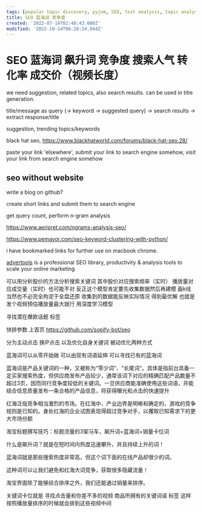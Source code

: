 ```yaml
---
tags: [popular topic discovery, pyjom, SEO, text analysis, topic analysis, trend analysis]
title: SEO 蓝海词 竞争度
created: '2022-07-14T02:40:43.000Z'
modified: '2022-10-14T06:28:24.944Z'
---
```


# SEO 蓝海词 飙升词 竞争度 搜索人气 转化率 成交价（视频长度）

we need suggestion, related topics, also search results.
can be used in title generation.

title/message as query (-> keyword -> suggested query) -> search results -> extract response/title

suggestion, trending topics/keywords

black hat seo, https://www.blackhatworld.com/forums/black-hat-seo.28/

paste your link 'elsewhere', submit your link to search engine somehow, visit your link from search engine somehow

## seo without website

write a blog on github?

create short links and submit them to search engine

get query count, perform n-gram analysis

https://www.aeripret.com/ngrams-analysis-seo/

https://www.pemavor.com/seo-keyword-clustering-with-python/

i have bookmarked links for further use on macbook chrome.

[advertools](https://advertools.readthedocs.io/en/master/readme.html) is a professional SEO library, productivity & analysis tools to scale your online marketing

可以用分析股价的方法分析搜索关键词 其中股价对应搜索频率（实时） 播放量对应成交量（实时）也可能不对 反正这个模型肯定要先收集数据然后再建模 画k线 当然也不必完全拘泥于全盘还原 收集到的数据能反映实际情况 得到最优解 也就是发个视频预估播放量最大就行 用深度学习模型

寻找潜在爆款话题 标签

快排参数 上首页
https://github.com/sopify-bot/seo

分为主动点击 换IP点击 
以及优化自身关键词 被动优化两种方式

蓝海词可以从零开始做 可以由现有词语延伸 可以寻找已有的蓝海词

蓝海词是产品关键词的一种，又被称为“零少词”、“长尾词”。具体是指前台具备一定买家搜索热度，但供应商发布产品较少，通常该词下对应的精确匹配产品数量不超过3页，因而同行竞争度较低的关键词。一旦供应商能准确使用这些词语，并能结合信息质量发布一条合格的产品信息，将获得曝光和点击的快速提升

红海泛指竞争相当激烈的市场。在红海中，产业边界是明晰和确定的，游戏的竞争规则是已知的。身处红海的企业试图表现得超过竞争对手，以攫取已知需求下的更大市场份额

淘宝标题撰写技巧：标题流量的3架马车，飙升词+蓝海词+销量卡位词

什么是飙升词？就是在短时间内热度迅速攀升，并且持续上升的词！

蓝海词就是那些搜索热度非常高，但这个词下面的在线产品却很少的词。

这种词可以让我们避免和红海大词竞争，获取很多隐藏流量！

淘宝界面除了能够综合排序之外，我们还能通过销量来排序。

关键词卡位就是 寻找点击量和你差不多的视频 商品所拥有的关键词语 标签 这样按照播放量排序的时候就会排到这些视频中间
